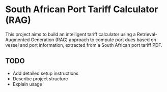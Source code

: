 # South African Port Tariff Calculator (RAG)

This project aims to build an intelligent tariff calculator using a Retrieval-Augmented Generation (RAG) approach to compute port dues based on vessel and port information, extracted from a South African port tariff PDF.

## TODO

- Add detailed setup instructions
- Describe project structure
- Explain usage
